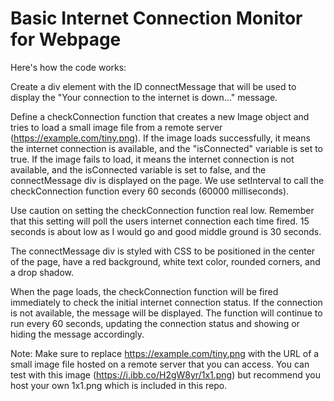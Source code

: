 # Basic Internet Connection Monitor for Webpage

Here's how the code works:

Create a div element with the ID connectMessage that will be used to display the "Your connection to the internet is down..." message.

Define a checkConnection function that creates a new Image object and tries to load a small image file from a remote server (https://example.com/tiny.png). If the image loads successfully, it means the internet connection is available, and the "isConnected" variable is set to true. If the image fails to load, it means the internet connection is not available, and the isConnected variable is set to false, and the connectMessage div is displayed on the page.
We use setInterval to call the checkConnection function every 60 seconds (60000 milliseconds).

Use caution on setting the checkConnection function real low. Remember that this setting will poll the users internet connection each time fired. 15 seconds is about low as I would go and good middle ground is 30 seconds.

The connectMessage div is styled with CSS to be positioned in the center of the page, have a red background, white text color, rounded corners, and a drop shadow.

When the page loads, the checkConnection function will be fired immediately to check the initial internet connection status. If the connection is not available, the message will be displayed. The function will continue to run every 60 seconds, updating the connection status and showing or hiding the message accordingly.

Note: Make sure to replace https://example.com/tiny.png with the URL of a small image file hosted on a remote server that you can access. You can test with this image (https://i.ibb.co/H2gW8yr/1x1.png) but recommend you host your own 1x1.png which is included in this repo.
